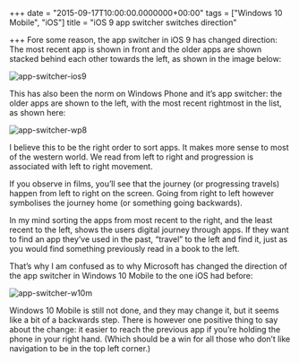 +++
date = "2015-09-17T10:00:00.0000000+00:00"
tags = ["Windows 10 Mobile", "iOS"]
title = "iOS 9 app switcher switches direction"

+++
Fore some reason, the app switcher in iOS 9 has changed direction: The most recent app is shown in front and the older apps are shown stacked behind each other towards the left, as shown in the image below:

![app-switcher-ios9](/uploads/app-switcher-ios9.png)

This has also been the norm on Windows Phone and it’s app switcher: the older apps are shown to the left, with the most recent rightmost in the list, as shown here:

![app-switcher-wp8](/uploads/app-switcher-wp8.jpg)

I believe this to be the right order to sort apps. It makes more sense to most of the western world. We read from left to right and progression is associated with left to right movement.

If you observe in films, you’ll see that the journey (or progressing travels) happen from left to right on the screen. Going from right to left however symbolises the journey home (or something going backwards).

In my mind sorting the apps from most recent to the right, and the least recent to the left, shows the users digital journey through apps. If they want to find an app they’ve used in the past, “travel” to the left and find it, just as you would find something previously read in a book to the left.

That’s why I am confused as to why Microsoft has changed the direction of the app switcher in Windows 10 Mobile to the one iOS had before:

![app-switcher-w10m](/uploads/app-switcher-w10m.png)

Windows 10 Mobile is still not done, and they may change it, but it seems like a bit of a backwards step. There is however one positive thing to say about the change: it easier to reach the previous app if you’re holding the phone in your right hand. (Which should be a win for all those who don’t like navigation to be in the top left corner.)